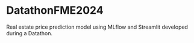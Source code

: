 # DatathonFME2024
Real estate price prediction model using MLflow and Streamlit developed during a Datathon.
